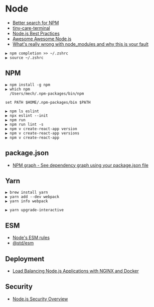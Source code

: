 # Node

* [Better search for NPM](http://node-modules.com/)
* [tiny-care-terminal](https://github.com/notwaldorf/tiny-care-terminal)
* [Node.js Best Practices](https://github.com/i0natan/nodebestpractices)
* [Awesome Awesome Node.js](https://github.com/bnb/awesome-awesome-nodejs)
* [What's really wrong with node_modules and why this is your fault](https://hackernoon.com/whats-really-wrong-with-node-modules-and-why-this-is-your-fault-8ac9fa893823)

```
▶ npm completion >> ~/.zshrc
▶ source ~/.zshrc
```

## NPM

```
▶ npm install -g npm
▶ which npm
  /Users/mech/.npm-packages/bin/npm

set PATH $HOME/.npm-packages/bin $PATH
```

```
▶ npm ls eslint
▶ npx eslint --init
▶ npm run
▶ npm run lint -s
▶ npm v create-react-app version
▶ npm v create-react-app versions
▶ npm v create-react-app
```

## package.json

* [NPM graph - See dependency graph using your package.json file](http://npm.broofa.com/)

## Yarn

```
▶ brew install yarn
▶ yarn add --dev webpack
▶ yarn info webpack

▶ yarn upgrade-interactive
```

## ESM

* [Node's ESM rules](https://github.com/nodejs/node-eps/blob/master/002-es-modules.md)
* [@std/esm](https://medium.com/web-on-the-edge/es-modules-in-node-today-32cff914e4b)

## Deployment

* [Load Balancing Node.js Applications with NGINX and Docker](https://auth0.com/blog/load-balancing-nodejs-applications-with-nginx-and-docker/)

## Security

* [Node.js Security Overview](https://nemethgergely.com/nodejs-security-overview/)

